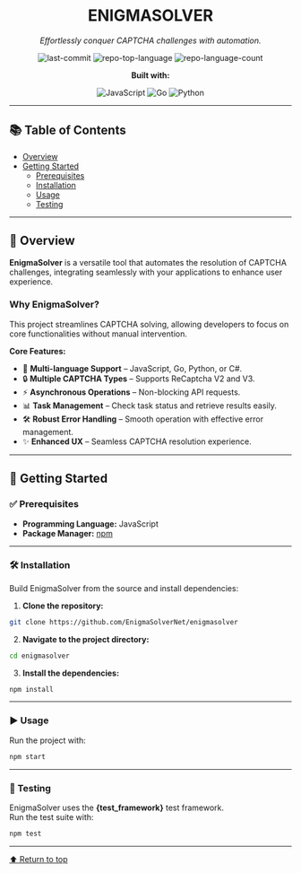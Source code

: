 <div align="center">

# ENIGMASOLVER

*Effortlessly conquer CAPTCHA challenges with automation.*

![last-commit](https://img.shields.io/github/last-commit/EnigmaSolverNet/enigmasolver?style=flat&logo=git&logoColor=white&color=0080ff)
![repo-top-language](https://img.shields.io/github/languages/top/EnigmaSolverNet/enigmasolver?style=flat&color=0080ff)
![repo-language-count](https://img.shields.io/github/languages/count/EnigmaSolverNet/enigmasolver?style=flat&color=0080ff)

**Built with:**

![JavaScript](https://img.shields.io/badge/JavaScript-F7DF1E.svg?style=flat&logo=JavaScript&logoColor=black)
![Go](https://img.shields.io/badge/Go-00ADD8.svg?style=flat&logo=Go&logoColor=white)
![Python](https://img.shields.io/badge/Python-3776AB.svg?style=flat&logo=Python&logoColor=white)

</div>

---

## 📚 Table of Contents

- [Overview](#overview)
- [Getting Started](#getting-started)
  - [Prerequisites](#prerequisites)
  - [Installation](#installation)
  - [Usage](#usage)
  - [Testing](#testing)

---

## 🧠 Overview

**EnigmaSolver** is a versatile tool that automates the resolution of CAPTCHA challenges, integrating seamlessly with your applications to enhance user experience.

### Why EnigmaSolver?

This project streamlines CAPTCHA solving, allowing developers to focus on core functionalities without manual intervention.

**Core Features:**

- 🚀 **Multi-language Support** – JavaScript, Go, Python, or C#.
- 🔒 **Multiple CAPTCHA Types** – Supports ReCaptcha V2 and V3.
- ⚡ **Asynchronous Operations** – Non-blocking API requests.
- 📊 **Task Management** – Check task status and retrieve results easily.
- 🛠️ **Robust Error Handling** – Smooth operation with effective error management.
- ✨ **Enhanced UX** – Seamless CAPTCHA resolution experience.

---

## 🚀 Getting Started

### ✅ Prerequisites

- **Programming Language:** JavaScript
- **Package Manager:** [npm](https://www.npmjs.com/)

---

### 🛠️ Installation

Build EnigmaSolver from the source and install dependencies:

1. **Clone the repository:**

```bash
git clone https://github.com/EnigmaSolverNet/enigmasolver
```

2. **Navigate to the project directory:**

```bash
cd enigmasolver
```

3. **Install the dependencies:**

```bash
npm install
```

---

### ▶️ Usage

Run the project with:

```bash
npm start
```

---

### 🧪 Testing

EnigmaSolver uses the **{test_framework}** test framework.  
Run the test suite with:

```bash
npm test
```

---

<div align="left">

[⬆ Return to top](#enigmasolver)

</div>

